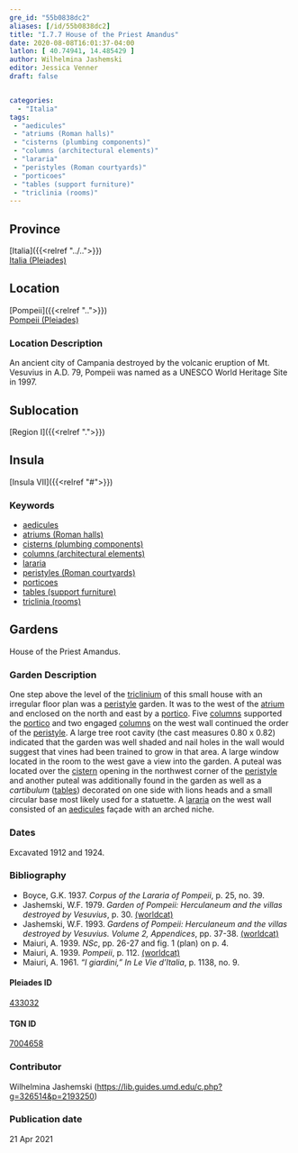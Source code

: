 ```yaml
---
gre_id: "55b0838dc2"
aliases: [/id/55b0838dc2]
title: "I.7.7 House of the Priest Amandus"
date: 2020-08-08T16:01:37-04:00
latlon: [ 40.74941, 14.485429 ]
author: Wilhelmina Jashemski
editor: Jessica Venner
draft: false


categories:
  - "Italia"
tags:
 - "aedicules"
 - "atriums (Roman halls)"
 - "cisterns (plumbing components)"
 - "columns (architectural elements)"
 - "lararia"
 - "peristyles (Roman courtyards)"
 - "porticoes"
 - "tables (support furniture)"
 - "triclinia (rooms)"
---
```


## Province
[Italia]({{<relref "../..">}}) \
[Italia (Pleiades)](https://pleiades.stoa.org/places/1052)

## Location
[Pompeii]({{<relref "..">}}) \
[Pompeii (Pleiades)](https://pleiades.stoa.org/places/433032)


### Location Description
An ancient city of Campania destroyed by the volcanic eruption of Mt. Vesuvius in A.D. 79, Pompeii was named as a UNESCO World Heritage Site in 1997.

## Sublocation
[Region I]({{<relref ".">}})
## Insula
[Insula VII]({{<relref "#">}})

### Keywords

- [aedicules](http://vocab.getty.edu/page/aat/300002574)
- [atriums (Roman halls)](http://vocab.getty.edu/page/aat/300004097)
- [cisterns (plumbing components)](http://vocab.getty.edu/page/aat/300052558)
- [columns (architectural elements)](http://vocab.getty.edu/page/aat/300001571)
- [lararia](http://vocab.getty.edu/page/aat/300400600)
- [peristyles (Roman courtyards)](http://vocab.getty.edu/page/aat/300004029)
- [porticoes](http://vocab.getty.edu/page/aat/300004145)
- [tables (support furniture)](http://vocab.getty.edu/page/aat/300039548)
- [triclinia (rooms)](http://vocab.getty.edu/page/aat/300004359)

## Gardens

House of the Priest Amandus.

### Garden Description

One step above the level of the [triclinium](http://vocab.getty.edu/page/aat/300004359) of this small house with an irregular floor plan was a [peristyle](http://vocab.getty.edu/page/aat/300004029) garden. It was to the west of the [atrium](http://vocab.getty.edu/page/aat/300004097) and enclosed on the north and east by a [portico](http://vocab.getty.edu/page/aat/300004145). Five [columns](http://vocab.getty.edu/page/aat/300001571) supported the [portico](http://vocab.getty.edu/page/aat/300004145) and two engaged [columns](http://vocab.getty.edu/page/aat/300001571) on the west wall continued the order of the [peristyle](http://vocab.getty.edu/page/aat/300004029). A large tree root cavity (the cast measures 0.80 x 0.82) indicated that the garden was well shaded and nail holes in the wall would suggest that vines had been trained to grow in that area. A large window located in the room to the west gave a view into the garden. A puteal was located over the [cistern](http://vocab.getty.edu/page/aat/300052558) opening in the northwest corner of the [peristyle](http://vocab.getty.edu/page/aat/300004029) and another puteal was additionally found in the garden as well as a *cartibulum* ([tables](http://vocab.getty.edu/page/aat/300039548)) decorated on one side with lions heads and a small circular base most likely used for a statuette. A [lararia](http://vocab.getty.edu/page/aat/300400600) on the west wall consisted of an [aedicules](http://vocab.getty.edu/page/aat/300002574) façade with an arched niche.

<!--### Maps-->

<!--
OLD WAY (DO NOT USE)
![alt_text](../../images/image_name.ext)
*CAPTION*

NEW WAY ↓↓↓↓
{{< figure src="../../images/image_name.ext" alt="ALT_TEXT" title="CAPTION" >}}


### Plans

{{< figure src="../../../images/fig-1-region-i.jpg" alt="Fig. 1: Plan of Pompeii with Region I highlighted, plan in Jashemski, Gardens, p.21." title="Fig. 1: Plan of Pompeii with Region I highlighted, plan in Jashemski, Gardens, p.21 (Rights Statement)." >}}

{{< figure src="../../images/Region_I_insula_vii.jpg" alt="Fig. 2: Plan of Region I, insula vii, plan in Jashemski, *Gardens*, plan 10, p. 37; *NSc* (1929), pl. 18; Spinazzola, *Scavi nuovi*, vol. 1, after p. 679; Ibid, vol. 2, after p. 1027; entire insula in Eschebach." title="Fig. 2: Plan of Region I, insula vii, plan in Jashemski, *Gardens*, plan 10, p. 37; *NSc* (1929), pl. 18; Spinazzola, *Scavi nuovi*, vol. 1, after p. 679; Ibid, vol. 2, after p. 1027; entire insula in Eschebach (Rights Statement)." >}}

### Images

{{< figure src="../images/Fig_38_I.vii.7_13.18.59.jpg" alt="Fig. 3: I.vii. 13.18.59, S.A. Jashemski." title="Fig. 3: I.vii. 13.18.59, S.A. Jashemski (Rights Statement)." >}}

{{< figure src="../images/Fig_39_I.vii.7_22.12.68.jpg" alt="Fig. 4: I.vii. 22.12.68, S.A. Jashemski." title="Fig. 4: I.vii. 22.12.68, S.A. Jashemski (Rights Statement)." >}}

{{< figure src="../images/Fig_40_I.vii.7_22.22.68.jpg" alt="Fig. 5: I.vii. 22.22.68, S.A. Jashemski." title="Fig. 5: I.vii. 22.22.68, S.A. Jashemski (Rights Statement)." >}}-->

### Dates
Excavated 1912 and 1924.

### Bibliography

* Boyce, G.K. 1937. *Corpus of the Lararia of Pompeii*, p. 25, no. 39.  
* Jashemski, W.F. 1979. *Garden of Pompeii: Herculaneum and the villas destroyed by Vesuvius*, p. 30. [(worldcat)](https://www.worldcat.org/title/gardens-of-pompeii-1/oclc/312003872&referer=brief_results)  
* Jashemski, W.F. 1993. *Gardens of Pompeii: Herculaneum and the villas destroyed by Vesuvius. Volume 2, Appendices*, pp. 37-38. [(worldcat)](https://www.worldcat.org/title/gardens-of-pompeii-herculaneum-and-the-villas-destroyed-by-vesuvius-volume-2-appendices/oclc/222353569)  
* Maiuri, A. 1939. *NSc*, pp. 26-27 and fig. 1 (plan) on p. 4.  
* Maiuri, A. 1939. *Pompeii*, p. 112. [(worldcat)](http://www.worldcat.org/oclc/470375462)   
* Maiuri, A. 1961. *“I giardini,” In Le Vie d’Italia*, p. 1138, no. 9.  

<!--#### Periodo ID-->

<!-- [PERIODO_ID](https://pleiades.stoa.org/places/PLEIADES_ID) -->

#### Pleiades ID

[433032](https://pleiades.stoa.org/places/433032)

#### TGN ID

[7004658](http://vocab.getty.edu/page/tgn/7004658)

### Contributor

Wilhelmina Jashemski (https://lib.guides.umd.edu/c.php?g=326514&p=2193250)

### Publication date


21 Apr 2021

<!--### Related articles-->

<!-- Links to other related articles. Leave blank for now -->
